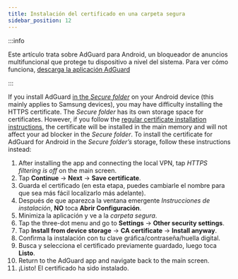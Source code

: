 ```yaml
---
title: Instalación del certificado en una carpeta segura
sidebar_position: 12
---
```


:::info

Este artículo trata sobre AdGuard para Android, un bloqueador de anuncios multifuncional que protege tu dispositivo a nivel del sistema. Para ver cómo funciona, [descarga la aplicación AdGuard](https://agrd.io/download-kb-adblock)

:::

If you install AdGuard [in the *Secure folder*](https://www.samsung.com/uk/support/mobile-devices/what-is-the-secure-folder-and-how-do-i-use-it/) on your Android device (this mainly applies to Samsung devices), you may have difficulty installing the HTTPS certificate. The *Secure folder* has its own storage space for certificates. However, if you follow the [regular certificate installation instructions](/adguard-for-android/features/settings#https-filtering), the certificate will be installed in the main memory and will not affect your ad blocker in the *Secure folder*. To install the certificate for AdGuard for Android in the *Secure folder’s* storage, follow these instructions instead:

1. After installing the app and connecting the local VPN, tap *HTTPS filtering is off* on the main screen.
1. Tap **Continue** → **Next** → **Save certificate**.
1. Guarda el certificado (en esta etapa, puedes cambiarle el nombre para que sea más fácil localizarlo más adelante).
1. Después de que aparezca la ventana emergente *Instrucciones de instalación*, **NO** toca **Abrir Configuración**.
1. Minimiza la aplicación y ve a la *carpeta segura*.
1. Tap the three-dot menu and go to **Settings** → **Other security settings**.
1. Tap **Install from device storage** → **CA certificate** → **Install anyway**.
1. Confirma la instalación con tu clave gráfica/contraseña/huella digital.
1. Busca y selecciona el certificado previamente guardado, luego toca **Listo**.
1. Return to the AdGuard app and navigate back to the main screen.
1. ¡Listo! El certificado ha sido instalado.
